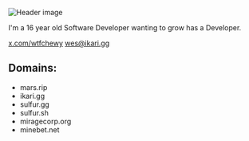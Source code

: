 ![Header image](https://media.discordapp.net/attachments/1047336119580242001/1177861768253542440/header.png?ex=65740c41&is=65619741&hm=ae8afabda9b4df39c2e84dcef186d614229e8700818d3ac331d81a65268c5f25&=&format=webp&width=2116&height=642)

I'm a 16 year old Software Developer wanting to grow has a Developer.

[x.com/wtfchewy](https://x.com/wtfchewy/)
<wes@ikari.gg>

## Domains:
- mars.rip
- ikari.gg
- sulfur.gg
- sulfur.sh
- miragecorp.org
- minebet.net
